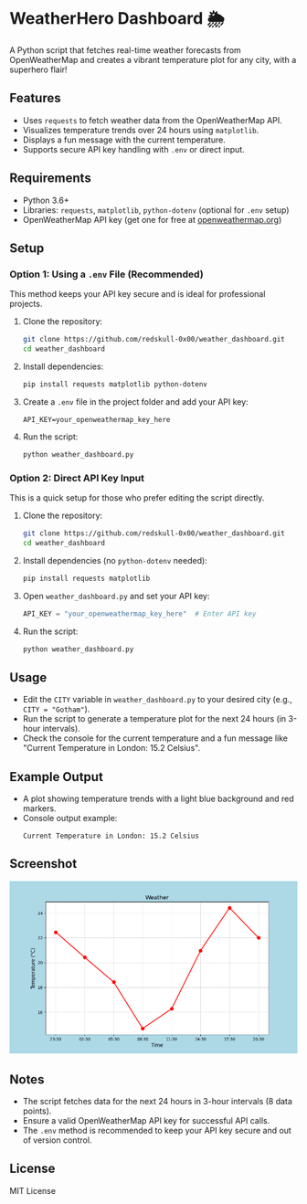 # WeatherHero Dashboard 🌦️

A Python script that fetches real-time weather forecasts from OpenWeatherMap and creates a vibrant temperature plot for any city, with a superhero flair!

## Features
- Uses `requests` to fetch weather data from the OpenWeatherMap API.
- Visualizes temperature trends over 24 hours using `matplotlib`.
- Displays a fun message with the current temperature.
- Supports secure API key handling with `.env` or direct input.

## Requirements
- Python 3.6+
- Libraries: `requests`, `matplotlib`, `python-dotenv` (optional for `.env` setup)
- OpenWeatherMap API key (get one for free at [openweathermap.org](https://openweathermap.org))

## Setup
### Option 1: Using a `.env` File (Recommended)
This method keeps your API key secure and is ideal for professional projects.

1. Clone the repository:
   ```bash
   git clone https://github.com/redskull-0x00/weather_dashboard.git
   cd weather_dashboard
   ```
2. Install dependencies:
   ```bash
   pip install requests matplotlib python-dotenv
   ```
3. Create a `.env` file in the project folder and add your API key:
   ```
   API_KEY=your_openweathermap_key_here
   ```
4. Run the script:
   ```bash
   python weather_dashboard.py
   ```

### Option 2: Direct API Key Input
This is a quick setup for those who prefer editing the script directly.

1. Clone the repository:
   ```bash
   git clone https://github.com/redskull-0x00/weather_dashboard.git
   cd weather_dashboard
   ```
2. Install dependencies (no `python-dotenv` needed):
   ```bash
   pip install requests matplotlib
   ```
3. Open `weather_dashboard.py` and set your API key:
   ```python
   API_KEY = "your_openweathermap_key_here"  # Enter API key
   ```
4. Run the script:
   ```bash
   python weather_dashboard.py
   ```

## Usage
- Edit the `CITY` variable in `weather_dashboard.py` to your desired city (e.g., `CITY = "Gotham"`).
- Run the script to generate a temperature plot for the next 24 hours (in 3-hour intervals).
- Check the console for the current temperature and a fun message like "Current Temperature in London: 15.2 Celsius".

## Example Output
- A plot showing temperature trends with a light blue background and red markers.
- Console output example:
  ```
  Current Temperature in London: 15.2 Celsius
  ```

## Screenshot
![Weather Plot](weather_plot.png)  

## Notes
- The script fetches data for the next 24 hours in 3-hour intervals (8 data points).
- Ensure a valid OpenWeatherMap API key for successful API calls.
- The `.env` method is recommended to keep your API key secure and out of version control.

## License
MIT License
